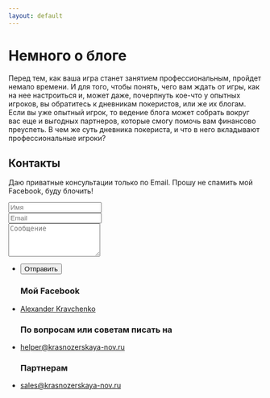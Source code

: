```yaml
---
layout: default
---
```


<div>
<h1>Немного о блоге</h1>	
Перед тем, как ваша игра станет занятием профессиональным, пройдет немало времени. И для того, чтобы понять, чего вам ждать от игры, как на нее настроиться и, может даже, почерпнуть кое-что у опытных игроков, вы обратитесь к дневникам покеристов, или же их блогам. Если вы уже опытный игрок, то ведение блога может собрать вокруг вас еще и выгодных партнеров, которые смогу помочь вам финансово преуспеть. В чем же суть дневника покериста, и что в него вкладывают профессиональные игроки?
<h2>Контакты</h2>
<p>Даю приватные консультации только по Email. Прошу не спамить мой Facebook, буду блочить!</p>
<div class="row">
<div class="col-8">
<form method="post" action="#">
<div class="row">
<div class="col-6"><input type="text" name="name" id="name" placeholder="Имя" /></div>
<div class="col-6"><input type="email" name="email" id="email" placeholder="Email" /></div>
<div class="col-12"><textarea name="message" id="message" placeholder="Сообщение" rows="4"></textarea></div>
</div>
</form>
<ul>
<li><input type="submit" value="Отправить" /></li>
 </ul>
</div>
<div class="col-4">
<ul class="labeled-icons">
<h3><span class="">Мой Facebook</span></h3>
<li><p><a href="http://www.facebook.com/alexander.kravchenko.779">Alexander Kravchenko</a></p>
</li>
<h3>По вопросам или советам писать на </h3>
<li>
<p><a href="#">helper@krasnozerskaya-nov.ru</a></p>
</li>
<h3>Партнерам</h3>
<li>
<p><a href="#">sales@krasnozerskaya-nov.ru</a></p>
</li>
</ul>
</div>
</div>
</div>
